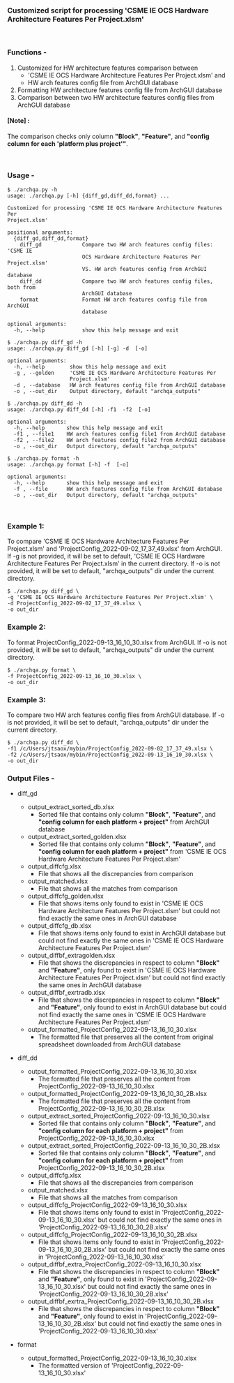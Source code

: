 ### Customized script for processing 'CSME IE OCS Hardware Architecture Features Per Project.xlsm'

<br />

### Functions - 

1. Customized for HW architecture features comparison between 
   - 'CSME IE OCS Hardware Architecture Features Per Project.xlsm' and 
   -  HW arch features config file from ArchGUI database
2. Formatting HW architecture features config file from ArchGUI database
3. Comparison between two HW architecture features config files from ArchGUI database

#### [Note] :
The comparison checks only column **"Block"**, **"Feature"**, and **"config column for each 'platform plus project'"**.

<br />

### Usage - 
```
$ ./archqa.py -h
usage: ./archqa.py [-h] {diff_gd,diff_dd,format} ...

Customized for processing 'CSME IE OCS Hardware Architecture Features Per
Project.xlsm'

positional arguments:
  {diff_gd,diff_dd,format}
    diff_gd             Compare two HW arch features config files: 'CSME IE
                        OCS Hardware Architecture Features Per Project.xlsm'
                        VS. HW arch features config from ArchGUI database
    diff_dd             Compare two HW arch features config files, both from
                        ArchGUI database
    format              Format HW arch features config file from ArchGUI
                        database

optional arguments:
  -h, --help            show this help message and exit

```
```
$ ./archqa.py diff_gd -h
usage: ./archqa.py diff_gd [-h] [-g] -d  [-o]

optional arguments:
  -h, --help        show this help message and exit
  -g , --golden     'CSME IE OCS Hardware Architecture Features Per
                    Project.xlsm'
  -d , --database   HW arch features config file from ArchGUI database
  -o , --out_dir    Output directory, default "archqa_outputs"

```
```
$ ./archqa.py diff_dd -h
usage: ./archqa.py diff_dd [-h] -f1  -f2  [-o]

optional arguments:
  -h, --help       show this help message and exit
  -f1 , --file1    HW arch features config file1 from ArchGUI database
  -f2 , --file2    HW arch features config file2 from ArchGUI database
  -o , --out_dir   Output directory, default "archqa_outputs"

```
```
$ ./archqa.py format -h
usage: ./archqa.py format [-h] -f  [-o]

optional arguments:
  -h, --help       show this help message and exit
  -f , --file      HW arch features config file from ArchGUI database
  -o , --out_dir   Output directory, default "archqa_outputs"

```
<br />


### Example 1:
To compare 'CSME IE OCS Hardware Architecture Features Per Project.xlsm' and 'ProjectConfig_2022-09-02_17_37_49.xlsx' from ArchGUI. If -g is not provided, it will be set to default, 'CSME IE OCS Hardware Architecture Features Per Project.xlsm' in the current directory. If -o is not provided, it will be set to default, "archqa_outputs" dir under the current directory.
  ```
  $ ./archqa.py diff_gd \
  -g 'CSME IE OCS Hardware Architecture Features Per Project.xlsm' \
  -d ProjectConfig_2022-09-02_17_37_49.xlsx \
  -o out_dir
  ```
### Example 2:
To format ProjectConfig_2022-09-13_16_10_30.xlsx from ArchGUI. If -o is not provided, it will be set to default, "archqa_outputs" dir under the current directory.
  ```
  $ ./archqa.py format \
  -f ProjectConfig_2022-09-13_16_10_30.xlsx \
  -o out_dir
  ```
### Example 3:
To compare two HW arch features config files from ArchGUI database. If -o is not provided, it will be set to default, "archqa_outputs" dir under the current directory.
  ```
  $ ./archqa.py diff_dd \
  -f1 /c/Users/jtsaox/mybin/ProjectConfig_2022-09-02_17_37_49.xlsx \
  -f2 /c/Users/jtsaox/mybin/ProjectConfig_2022-09-13_16_10_30.xlsx \
  -o out_dir
  ```

### Output Files -
- diff_gd
  - output_extract_sorted_db.xlsx 
    - Sorted file that contains only column **"Block"**, **"Feature"**, and **"config column for each platform + project"** from ArchGUI database
  - output_extract_sorted_golden.xlsx
    - Sorted file that contains only column **"Block"**, **"Feature"**, and **"config column for each platform + project"** from 'CSME IE OCS Hardware Architecture Features Per Project.xlsm'
  - output_diffcfg.xlsx
    - File that shows all the discrepancies from comparison
  - output_matched.xlsx
    - File that shows all the matches from comparison
  - output_diffcfg_golden.xlsx
    - File that shows items only found to exist in 'CSME IE OCS Hardware Architecture Features Per Project.xlsm' but could not find exactly the same ones in ArchGUI database
  - output_diffcfg_db.xlsx
    - File that shows items only found to exist in ArchGUI database but could not find exactly the same ones in 'CSME IE OCS Hardware Architecture Features Per Project.xlsm'
  - output_diffbf_extragolden.xlsx
    - File that shows the discrepancies in respect to column **"Block"** and **"Feature"**, only found to exist in 'CSME IE OCS Hardware Architecture Features Per Project.xlsm' but could not find exactly the same ones in ArchGUI database 
  - output_diffbf_exrtradb.xlsx
    - File that shows the discrepancies in respect to column **"Block"** and **"Feature"**, only found to exist in ArchGUI database but could not find exactly the same ones in 'CSME IE OCS Hardware Architecture Features Per Project.xlsm' 
  - output_formatted_ProjectConfig_2022-09-13_16_10_30.xlsx
    - The formatted file that preserves all the content from original spreadsheet downloaded from ArchGUI database

- diff_dd
  - output_formatted_ProjectConfig_2022-09-13_16_10_30.xlsx
    - The formatted file that preserves all the content from ProjectConfig_2022-09-13_16_10_30.xlsx
  - output_formatted_ProjectConfig_2022-09-13_16_10_30_2B.xlsx
      - The formatted file that preserves all the content from ProjectConfig_2022-09-13_16_10_30_2B.xlsx
  - output_extract_sorted_ProjectConfig_2022-09-13_16_10_30.xlsx
    - Sorted file that contains only column **"Block"**, **"Feature"**, and **"config column for each platform + project"** from ProjectConfig_2022-09-13_16_10_30.xlsx
  - output_extract_sorted_ProjectConfig_2022-09-13_16_10_30_2B.xlsx
    - Sorted file that contains only column **"Block"**, **"Feature"**, and **"config column for each platform + project"** from ProjectConfig_2022-09-13_16_10_30_2B.xlsx
  - output_diffcfg.xlsx
    - File that shows all the discrepancies from comparison
  - output_matched.xlsx
    - File that shows all the matches from comparison
  - output_diffcfg_ProjectConfig_2022-09-13_16_10_30.xlsx
    - File that shows items only found to exist in 'ProjectConfig_2022-09-13_16_10_30.xlsx' but could not find exactly the same ones in 'ProjectConfig_2022-09-13_16_10_30_2B.xlsx'
  - output_diffcfg_ProjectConfig_2022-09-13_16_10_30_2B.xlsx
    - File that shows items only found to exist in 'ProjectConfig_2022-09-13_16_10_30_2B.xlsx' but could not find exactly the same ones in 'ProjectConfig_2022-09-13_16_10_30.xlsx'
  - output_diffbf_extra_ProjectConfig_2022-09-13_16_10_30.xlsx
    - File that shows the discrepancies in respect to column **"Block"** and **"Feature"**, only found to exist in 'ProjectConfig_2022-09-13_16_10_30.xlsx' but could not find exactly the same ones in 'ProjectConfig_2022-09-13_16_10_30_2B.xlsx'
  - output_diffbf_exrtra_ProjectConfig_2022-09-13_16_10_30_2B.xlsx
    - File that shows the discrepancies in respect to column **"Block"** and **"Feature"**, only found to exist in 'ProjectConfig_2022-09-13_16_10_30_2B.xlsx' but could not find exactly the same ones in 'ProjectConfig_2022-09-13_16_10_30.xlsx'

- format
  - output_formatted_ProjectConfig_2022-09-13_16_10_30.xlsx
    - The formatted version of 'ProjectConfig_2022-09-13_16_10_30.xlsx'